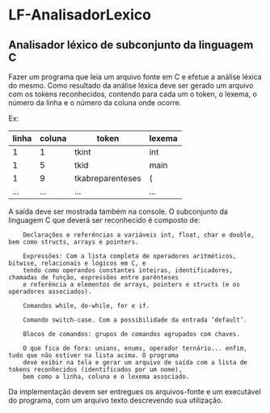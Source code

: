 # LF-AnalisadorLexico

## Analisador léxico de subconjunto da linguagem C 

Fazer um programa que leia um arquivo fonte em C e efetue a análise léxica do mesmo. Como resultado da análise léxica deve ser gerado um arquivo com os tokens reconhecidos, contendo para cada um o token, o lexema, o número da linha e o número da coluna onde ocorre.

Ex:

| linha | coluna | token            | lexema |
|-------|--------|------------------|--------|
| 1     | 1      | tkint            | int    |
| 1     | 5      | tkid             | main   |
| 1     | 9      | tkabreparenteses | (      |
| ...   | ...    | ...              | ...      |


A saída deve ser mostrada também na console.
O subconjunto da linguagem C que deverá ser reconhecido é composto de:

        Declarações e referências a variáveis int, float, char e double, bem como structs, arrays e pointers.

        Expressões: Com a lista completa de operadores aritméticos, bitwise, relacionais e lógicos em C, e 
        tendo como operandos constantes inteiras, identificadores, chamadas de função, expressões entre parênteses
        e referência a elementos de arrays, pointers e structs (e os operadores associados).

        Comandos while, do-while, for e if.

        Comando switch-case. Com a possibilidade da entrada ‘default’.

        Blocos de comandos: grupos de comandos agrupados com chaves.

        O que fica de fora: unions, enums, operador ternário... enfim, tudo que não estiver na lista acima. O programa
        deve exibir na tela e gerar um arquivo de saída com a lista de tokens reconhecidos (identificados por um nome),
        bem como a linha, coluna e o lexema associado.

Da implementação devem ser entregues os arquivos-fonte e um executável do programa, com um arquivo texto descrevendo sua utilização.
